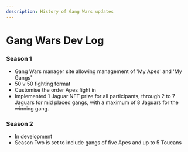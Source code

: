 ```yaml
---
description: History of Gang Wars updates
---
```


# Gang Wars Dev Log

### Season 1

* Gang Wars manager site allowing management of 'My Apes' and 'My Gangs'
* 50 v 50 fighting format
* Customise the order Apes fight in
* Implemented 1 Jaguar NFT prize for all participants, through 2 to 7 Jaguars for mid placed gangs, with a maximum of 8 Jaguars for the winning gang.

### Season 2

* In development
* Season Two is set to include gangs of five Apes and up to 5 Toucans
